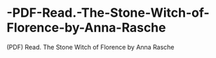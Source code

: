 # -PDF-Read.-The-Stone-Witch-of-Florence-by-Anna-Rasche
(PDF) Read. The Stone Witch of Florence by Anna Rasche
